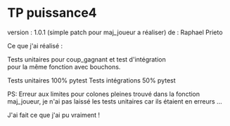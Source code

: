# TP puissance4

 version : 1.0.1 (simple patch pour maj_joueur a réaliser)
 de : Raphael Prieto



 Ce que j'ai réalisé : 
 
   Tests unitaires pour coup_gagnant et test d'intégration    
   pour la même fonction avec bouchons.
   
 Tests unitaires 100% pytest 
 Tests intégrations 50% pytest
 

 
PS: Erreur aux limites pour colones pleines trouvé dans la 
    fonction maj_joueur, je n'ai pas laissé les tests unitaires 
    car ils étaient en erreurs ... 

   J'ai fait ce que j'ai pu vraiment !

